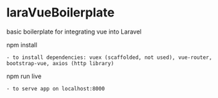 # laraVueBoilerplate
basic boilerplate for integrating vue into Laravel

npm install
    
    - to install dependencies: vuex (scaffolded, not used), vue-router, bootstrap-vue, axios (http library)

npm run live
    
    - to serve app on localhost:8000
